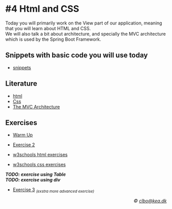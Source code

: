 # #4 Html and CSS
Today you will primarily work on the View part of our application, meaning that you will learn about HTML and CSS.    
We will also talk a bit about architecture, and specially the MVC architecture which is used by the Spring Boot Framework.

## Snippets with basic code you will use today
* [snippets](https://github.com/StudentsAdministration/04_agenda/tree/master/snippets)

## Literature
* [html](https://www.w3schools.com/html/)
* [Css](https://www.w3schools.com/css/default.asp)
* [The MVC Architecture](https://github.com/StudentsAdministration/04_agenda/blob/master/MVC.pdf)

## Exercises
* [Warm Up](https://github.com/StudentsAdministration/04_exercise_warmup/blob/master/readme.md)
* [Exercise 2](https://github.com/StudentsAdministration/04_exercise_2)    

* [w3schools html exercises](https://www.w3schools.com/html/exercise.asp)   
* [w3schools css exercises](https://www.w3schools.com/css/exercise.asp)

_**TODO: exercise using Table**_     
_**TODO: exercise using div**_    

* [Exercise 3](https://github.com/StudentsAdministration/04_exercise_3/blob/master/readme.md) <sub>_(exstra more advanced exercise)_</sub>


_<div align="right">&copy; clbo@kea.dk</div>_
